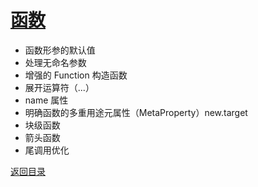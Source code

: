 # [函数](./../xmind/../../xmind/ES6.xmind)

+ 函数形参的默认值
+ 处理无命名参数
+ 增强的 Function 构造函数
+ 展开运算符（...）
+ name 属性
+ 明确函数的多重用途元属性（MetaProperty）new.target
+ 块级函数
+ 箭头函数
+ 尾调用优化

[返回目录](../../README.md)
